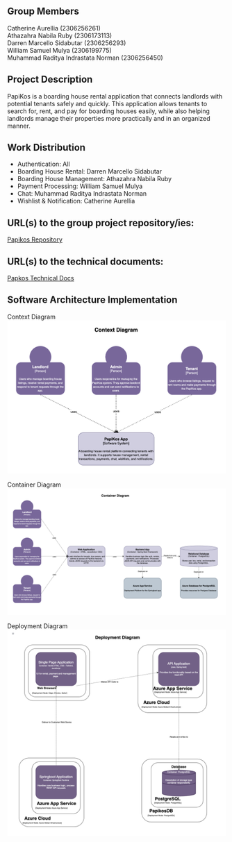 ## **Group Members**
Catherine Aurellia (2306256261)<br>
Athazahra Nabila Ruby (2306173113)<br> 
Darren Marcello Sidabutar (2306256293)<br>
William Samuel Mulya (2306199775)<br>
Muhammad Raditya Indrastata Norman (2306256450) <br>

## **Project Description**
PapiKos is a boarding house rental application that connects landlords with potential tenants safely and quickly. This application allows tenants to search for, rent, and pay for boarding houses easily, while also helping landlords manage their properties more practically and in an organized manner.


## **Work Distribution**
* Authentication: All
* Boarding House Rental: Darren Marcello Sidabutar
* Boarding House Management: Athazahra Nabila Ruby
* Payment Processing: William Samuel Mulya
* Chat: Muhammad Raditya Indrastata Norman
* Wishlist & Notification: Catherine Aurellia


## URL(s) to the group project repository/ies:
[Papikos Repository](https://github.com/Group3-AdvProg/papikos)


## URL(s) to the technical documents:
[Papkos Technical Docs](https://docs.google.com/document/d/1UUP2N7lyEjMo6M4J-rEnBAB-YIbCyOc5ocVgWecGnYU/edit?tab=t.0)

## Software Architecture Implementation
Context Diagram
![Context Diagram](images/context.png)

Container Diagram
![Container Diagram](images/container.png)

Deployment Diagram
![Deployment Diagram](images/deployment.png)
